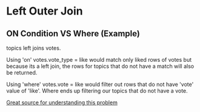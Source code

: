 # Left Outer Join

## ON Condition VS Where (Example)

topics left joins votes.

Using 'on' votes.vote_type = like would match only liked rows of votes
but because its a left join, the rows for topics that do not have a match will also be returned.

Using 'where' votes.vote = like would filter out rows that do not have 'vote' value of 'like'.
Where ends up filtering our topics that do not have a vote.

[Great source for understanding this problem](https://searchoracle.techtarget.com/answer/LEFT-OUTER-JOIN-with-ON-condition-or-WHERE-condition)
